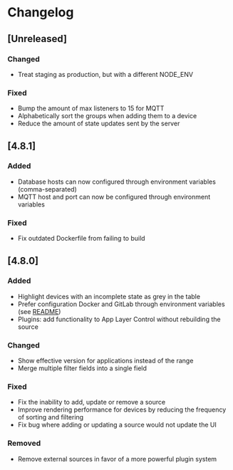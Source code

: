 # Changelog

## [Unreleased]

### Changed

- Treat staging as production, but with a different NODE_ENV

### Fixed

- Bump the amount of max listeners to 15 for MQTT
- Alphabetically sort the groups when adding them to a device
- Reduce the amount of state updates sent by the server

## [4.8.1]

### Added

- Database hosts can now configured through environment variables (comma-separated)
- MQTT host and port can now be configured through environment variables

### Fixed

- Fix outdated Dockerfile from failing to build

## [4.8.0]

### Added

- Highlight devices with an incomplete state as grey in the table
- Prefer configuration Docker and GitLab through environment variables (see [README](README.md))
- Plugins: add functionality to App Layer Control without rebuilding the source

### Changed

- Show effective version for applications instead of the range
- Merge multiple filter fields into a single field

### Fixed

- Fix the inability to add, update or remove a source
- Improve rendering performance for devices by reducing the frequency of sorting and filtering
- Fix bug where adding or updating a source would not update the UI

### Removed

- Remove external sources in favor of a more powerful plugin system
